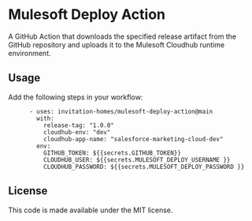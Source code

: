 # Mulesoft Deploy Action

A GitHub Action that downloads the specified release artifact from the GitHub repository and uploads it to the Mulesoft Cloudhub runtime environment.

## Usage
Add the following steps in your workflow:

```
      - uses: invitation-homes/mulesoft-deploy-action@main
        with:
          release-tag: "1.0.0"
          cloudhub-env: "dev"
          cloudhub-app-name: "salesforce-marketing-cloud-dev"
        env:
          GITHUB_TOKEN: ${{secrets.GITHUB_TOKEN}}
          CLOUDHUB_USER: ${{secrets.MULESOFT_DEPLOY_USERNAME }}
          CLOUDHUB_PASSWORD: ${{secrets.MULESOFT_DEPLOY_PASSWORD }} 
```


## License

This code is made available under the MIT license.

